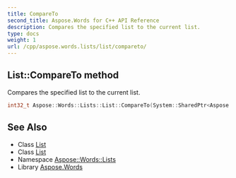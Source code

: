```yaml
---
title: CompareTo
second_title: Aspose.Words for C++ API Reference
description: Compares the specified list to the current list.
type: docs
weight: 1
url: /cpp/aspose.words.lists/list/compareto/
---
```

## List::CompareTo method


Compares the specified list to the current list.

```cpp
int32_t Aspose::Words::Lists::List::CompareTo(System::SharedPtr<Aspose::Words::Lists::List> other) override
```

## See Also

* Class [List](../)
* Class [List](../)
* Namespace [Aspose::Words::Lists](../../)
* Library [Aspose.Words](../../../)
